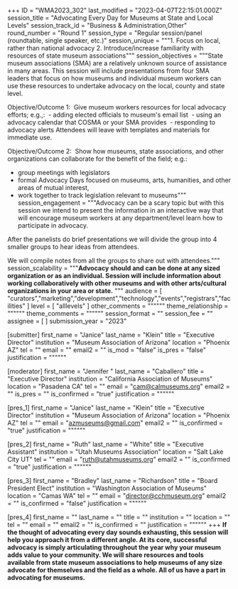 +++
ID = "WMA2023_302"
last_modified = "2023-04-07T22:15:01.000Z"
session_title = "Advocating Every Day for Museums at State and Local Levels"
session_track_id = "Business & Administration,Other"
round_number = "Round 1"
session_type = "Regular session/panel (roundtable, single speaker, etc.)"
session_unique = """1. Focus on local, rather than national advocacy
2. Introduce/increase familiarity with resources of state museum associations"""
session_objectives = """State museum associations (SMA) are a relatively unknown source of assistance in many areas. This session will include presentations from four SMA leaders that focus on how museums and individual museum workers can use these resources to undertake advocacy on
the local, county and state level.

Objective/Outcome 1:
 Give museum workers resources for local advocacy efforts; e.g.,:
 - adding elected officials to museum's email list
 - using an advocacy calendar that COSMA or your SMA provides 
 - responding to advocacy alerts 
Attendees will leave with templates and materials for immediate use.

Objective/Outcome 2:
 Show how museums, state associations, and other organizations can collaborate for the benefit of the field; e.g.:
- group meetings with legislators
- formal Advocacy Days focused on museums, arts, humanities, and other areas of mutual interest, 
- work together to track legislation relevant to museums"""
session_engagement = """Advocacy can be a scary topic but with this session we intend to present the information in an interactive way that will encourage museum workers at any department/level learn how to participate in advocacy. 

After the panelists do brief presentations we will divide the group into 4 smaller groups to hear ideas from attendees.

We will compile notes from all the groups to share out with attendees."""
session_scalability = """**Advocacy should and can be done at any sized organization or as an individual. Session will include information about working collaboratively with other museums and with other arts/cultural organizations in your area or state.**
"""
audience = [ "curators","marketing","development","technology","events","registrars","facilities" ]
level = [ "alllevels" ]
other_comments = """"""
theme_relationship = """"""
theme_comments = """"""
session_format = ""
session_fee = ""
assignee = [  ]
submission_year = "2023"

[submitter]
first_name = "Janice"
last_name = "Klein"
title = "Executive Director"
institution = "Museum Association of Arizona"
location = "Phoenix AZ"
tel = ""
email = ""
email2 = ""
is_mod = "false"
is_pres = "false"
justification = """"""

[moderator]
first_name = "Jennifer  "
last_name = "Caballero"
title = "Executive Director"
institution = "California Association of Museums"
location = "Pasadena CA"
tel = ""
email = "cam@calmuseums.org"
email2 = ""
is_pres = ""
is_confirmed = "true"
justification = """"""

[pres_1]
first_name = "Janice"
last_name = "Klein"
title = "Executive Director"
institution = "Museum Association of Arizona"
location = "Phoenix AZ"
tel = ""
email = "azmuseums@gmail.com"
email2 = ""
is_confirmed = "true"
justification = """"""

[pres_2]
first_name = "Ruth"
last_name = "White"
title = "Executive Assistant"
institution = "Utah Museums Association"
location = "Salt Lake City UT"
tel = ""
email = "ruth@utahmuseums.org"
email2 = ""
is_confirmed = "true"
justification = """"""

[pres_3]
first_name = "Bradley"
last_name = "Richardson"
title = "Board President Elect"
institution = "Washington Association of Museums"
location = "Camas WA"
tel = ""
email = "director@cchmuseum.org"
email2 = ""
is_confirmed = "false"
justification = """"""

[pres_4]
first_name = ""
last_name = ""
title = ""
institution = ""
location = ""
tel = ""
email = ""
email2 = ""
is_confirmed = ""
justification = """"""
+++
**If the thought of advocating every day sounds exhausting, this session will help you approach it from a different angle. At its core, successful advocacy is simply articulating throughout the year why your museum adds value to your community. We will share resources and tools available from state museum associations to help museums of any size advocate for themselves and the field as a whole. All of us have a part in advocating for museums.**
